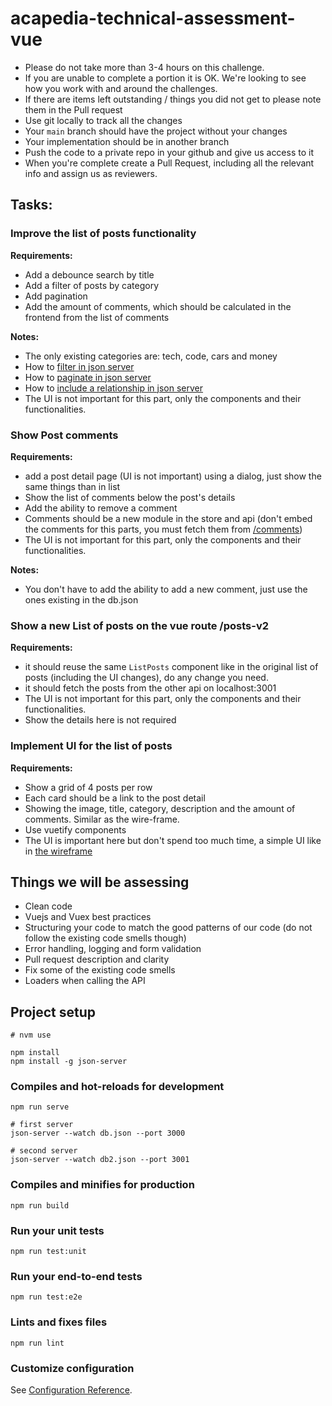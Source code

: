 # acapedia-technical-assessment-vue

- Please do not take more than 3-4 hours on this challenge.
- If you are unable to complete a portion it is OK. We're looking to see how you work with and around the challenges.
- If there are items left outstanding / things you did not get to please note them in the Pull request
- Use git locally to track all the changes
- Your `main` branch should have the project without your changes
- Your implementation should be in another branch
- Push the code to a private repo in your github and give us access to it
- When you're complete create a Pull Request, including all the relevant info and assign us as reviewers.

## Tasks:

### Improve the list of posts functionality

**Requirements:**

- Add a debounce search by title
- Add a filter of posts by category
- Add pagination
- Add the amount of comments, which should be calculated in the frontend from the list of comments

**Notes:**

- The only existing categories are: tech, code, cars and money
- How to [filter in json server](https://github.com/typicode/json-server#filter)
- How to [paginate in json server](https://github.com/typicode/json-server#paginate)
- How to [include a relationship in json server](https://github.com/typicode/json-server#relationships)
- The UI is not important for this part, only the components and their functionalities.

### Show Post comments

**Requirements:**

- add a post detail page (UI is not important) using a dialog, just show the same things than in list
- Show the list of comments below the post's details
- Add the ability to remove a comment
- Comments should be a new module in the store and api (don't embed the comments for this parts, you must fetch them from [/comments](http://localhost:3000/comments))
- The UI is not important for this part, only the components and their functionalities.

**Notes:**

- You don't have to add the ability to add a new comment, just use the ones existing in the db.json

### Show a new List of posts on the vue route /posts-v2

**Requirements:**

- it should reuse the same `ListPosts` component like in the original list of posts (including the UI changes), do any change you need.
- it should fetch the posts from the other api on localhost:3001
- The UI is not important for this part, only the components and their functionalities.
- Show the details here is not required

### Implement UI for the list of posts

**Requirements:**

- Show a grid of 4 posts per row
- Each card should be a link to the post detail
- Showing the image, title, category, description and the amount of comments. Similar as the wire-frame.
- Use vuetify components
- The UI is important here but don't spend too much time, a simple UI like in [the wireframe](src/assets/list-posts-ui.png)

## Things we will be assessing

- Clean code
- Vuejs and Vuex best practices
- Structuring your code to match the good patterns of our code (do not follow the existing code smells though)
- Error handling, logging and form validation
- Pull request description and clarity
- Fix some of the existing code smells
- Loaders when calling the API

## Project setup

```
# nvm use

npm install
npm install -g json-server
```

### Compiles and hot-reloads for development

```
npm run serve

# first server
json-server --watch db.json --port 3000

# second server
json-server --watch db2.json --port 3001
```

### Compiles and minifies for production

```
npm run build
```

### Run your unit tests

```
npm run test:unit
```

### Run your end-to-end tests

```
npm run test:e2e
```

### Lints and fixes files

```
npm run lint
```

### Customize configuration

See [Configuration Reference](https://cli.vuejs.org/config/).
